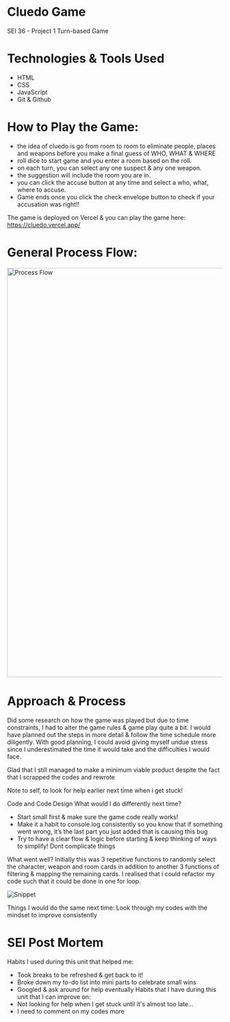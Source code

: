 # Cluedo Game 

SEI 36 - Project 1
Turn-based Game

# Technologies & Tools Used 
- HTML
- CSS
- JavaScript
- Git & Github

# How to Play the Game: 
- the idea of cluedo is go from room to room to eliminate people, places and weapons before you make a final guess of WHO, WHAT & WHERE
- roll dice to start game and you enter a room based on the roll. 
- on each turn, you can select any one suspect & any one weapon. 
- the suggestion will include the room you are in. 
- you can click the accuse button at any time and select a who, what, where to accuse. 
- Game ends once you click the check envelope button to check if your accusation was right!!

The game is deployed on Vercel & you can play the game here: https://cluedo.vercel.app/

# General Process Flow: 
<img width="956" alt="Process Flow" src="https://user-images.githubusercontent.com/103851181/168554002-464e676d-62b3-4eb1-865a-b68f930449db.png">

# Approach & Process
Did some research on how the game was played but due to time constraints, I had to alter the game rules & game play quite a bit. 
I would have planned out the steps in more detail & follow the time schedule more diligently. With good planning, I could avoid giving myself undue stress since I underestimated the time it would take and the difficulties I would face. 

Glad that I still managed to make a minimum viable product despite the fact that I scrapped the codes and rewrote 

Note to self, to look for help earlier next time when i get stuck! 

Code and Code Design
What would I do differently next time?
- Start small first & make sure the game code really works! 
- Make it a habit to console.log consistently so you know that if something went wrong, it’s the last part you just added that is causing this bug
- Try to have a clear flow & logic before starting & keep thinking of ways to simplify! Dont complicate things

What went well?
Initially this was 3 repetitive functions to randomly select the character, weapon and room cards in addition to another 3 functions of filtering & mapping the remaining cards. I realised that i could refactor my code such that it could be done in one for loop.

![Snippet](https://user-images.githubusercontent.com/103851181/168575141-c6f94463-29bc-4ab7-8d2b-40a7ff15a31b.png)


Things I would do the same next time: 
Look through my codes with the mindset to improve consistently
 
# SEI Post Mortem
Habits I used during this unit that helped me: 
- Took breaks to be refreshed & get back to it! 
- Broke down my to-do list into mini parts to celebrate small wins 
- Googled & ask around for help eventually
Habits that I have during this unit that I can improve on:
- Not looking for help when I get stuck until it's almost too late...
- I need to comment on my codes more 
